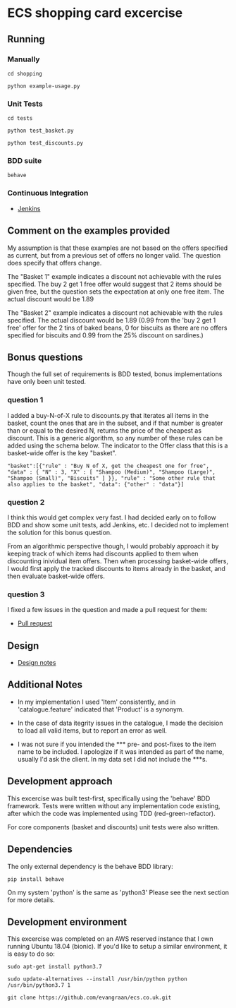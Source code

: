 # ECS shopping card excercise

## Running

### Manually

`cd shopping`

`python example-usage.py`

### Unit Tests

`cd tests`

`python test_basket.py`

`python test_discounts.py`

### BDD suite

`behave`

### Continuous Integration

* [Jenkins](jenkins.md)


## Comment on the examples provided

My assumption is that these examples are not based on the offers specified as current, but from a previous set of offers no longer valid. The question does specify that offers change.

The "Basket 1" example indicates a discount not achievable with the rules specified. The buy 2 get 1 free offer would suggest that 2 items should be given free, but the question sets the expectation at only one free item. The actual discount would be 1.89

The "Basket 2" example indicates a discount not achievable with the rules specified. The actual discount would be 1.89 (0.99 from the 'buy 2 get 1 free' offer for the 2 tins of baked beans, 0 for biscuits as there are no offers specified for biscuits and 0.99 from the 25% discount on sardines.)

## Bonus questions

Though the full set of requirements is BDD tested, bonus implementations have only been unit tested.

### question 1
I added a buy-N-of-X rule to discounts.py that iterates all items in the basket, count the ones that are in the subset, and if that number is greater than or equal to the desired N, returns the price of the cheapest as discount. This is a generic algorithm, so any number of these rules can be added using the schema below. The indicator to the Offer class that this is a basket-wide offer is the key "basket".

`"basket":[{"rule" : "Buy N of X, get the cheapest one for free", "data" : { "N" : 3, "X" : [ "Shampoo (Medium)", "Shampoo (Large)", "Shampoo (Small)", "Biscuits" ] }}, "rule" : "Some other rule that also applies to the basket", "data": {"other" : "data"}]`

### question 2
I think this would get complex very fast. I had decided early on to follow BDD and show some unit tests, add Jenkins, etc. I decided not to implement the solution for this bonus question.

From an algorithmic perspective though, I would probably approach it by keeping track of which items had discounts applied to them when discounting inividual item offers. Then when processing basket-wide offers, I would first apply the tracked discounts to items already in the basket, and then evaluate basket-wide offers.

### question 3
I fixed a few issues in the question and made a pull request for them:

* [Pull request](https://github.com/ecs-cx/cx-interview-questions/pull/3)

## Design

* [Design notes](design.md)

## Additional Notes

* In my implementation I used 'Item' consistently, and in 'catalogue.feature' indicated that 'Product' is a synonym.

* In the case of data itegrity issues in the catalogue, I made the decision to load all valid items, but to report an error as well.

* I was not sure if you intended the *** pre- and post-fixes to the item name to be included. I apologize if it was intended as part of the name, usually I'd ask the client. In my data set I did not include the ***s.

## Development approach

This excercise was built test-first, specifically using the 'behave' BDD framework. Tests were written without any implementation code existing, after which the code was implemented using TDD (red-green-refactor).

For core components (basket and discounts) unit tests were also written.

## Dependencies

The only external dependency is the behave BDD library:

`pip install behave`

On my system 'python' is the same as 'python3' Please see the next section for more details.

## Development environment

This excercise was completed on an AWS reserved instance that I own running Ubuntu 18.04 (bionic). If you'd like to setup a similar environment, it is easy to do so:

`sudo apt-get install python3.7`

`sudo update-alternatives --install /usr/bin/python python /usr/bin/python3.7 1`

`git clone https://github.com/evangraan/ecs.co.uk.git`

